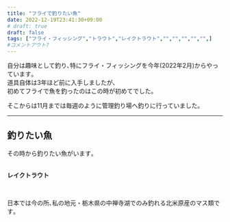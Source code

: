 ```yaml
---
title: "フライで釣りたい魚"
date: 2022-12-19T23:41:30+09:00
# draft: true
draft: false
tags: ["フライ・フィッシング","トラウト","レイクトラウト","","","","","",]
#コメントアウト?
---
```


自分は趣味として釣り､特にフライ・フィッシングを今年(2022年2月)からやっています｡  
道具自体は3年ほど前に入手しましたが､  
初めてフライで魚を釣ったのはこの時が初めてでした｡

そこからは11月までは毎週のように管理釣り場へ釣りに行っていました｡

--- 

## 釣りたい魚
その時から釣りたい魚がいます｡   
&nbsp;

**レイクトラウト**

&nbsp;

日本では今の所､私の地元・栃木県の中禅寺湖でのみ釣れる北米原産のマス類です｡
<!--コメントアウト-->
<!--more-->
<!-- 

空白を入れたい時に使う
&nbsp;

-->